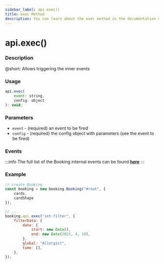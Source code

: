 ```yaml
---
sidebar_label: api.exec()
title: exec Method
description: You can learn about the exec method in the documentation of the DHTMLX JavaScript Booking library. Browse developer guides and API reference, try out code examples and live demos, and download a free 30-day evaluation version of DHTMLX Booking.
---
```


# api.exec()

### Description

@short: Allows triggering the inner events

### Usage

~~~jsx {}
api.exec(
	event: string,
	config: object
): void;
~~~

### Parameters

- `event` - (required) an event to be fired
- `config` - (required) the config object with parameters (see the event to be fired)

### Events

:::info
The full list of the Booking internal events can be found [**here**](api/booking-api-overview.md/#booking-events)
:::

### Example

~~~jsx {7-17}
// create Booking
const booking = new booking.Booking("#root", {
	cards,
	cardShape
});

// ...
booking.api.exec("set-filter", {
	filterData: {
		date: {
			start: new Date(),
			end: new Date(2023, 4, 10),
		},
		global: "Allergist",
		time: [],
	},
});
~~~
